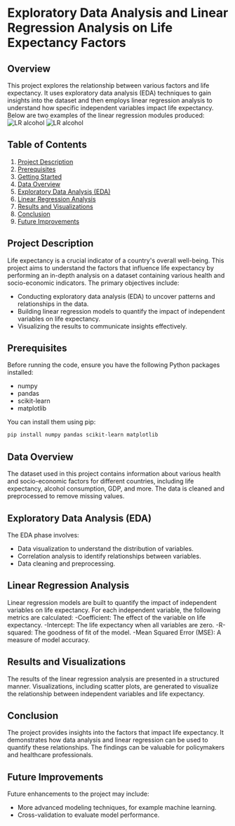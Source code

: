 # Exploratory Data Analysis and Linear Regression Analysis on Life Expectancy Factors

## Overview

This project explores the relationship between various factors and life expectancy. It uses exploratory data analysis (EDA) techniques to gain insights into the dataset and then employs linear regression analysis to understand how specific independent variables impact life expectancy.
Below are two examples of the linear regression modules produced: 
![LR alcohol](https://github.com/Stephanie241/LinearRegressionProject/assets/144491602/3fd41664-9c2d-4540-970e-bf3e7f7a418c)
![LR alcohol](https://github.com/Stephanie241/LinearRegressionProject/assets/144491602/5c9483da-b1d0-42e9-b7e9-96a5a4ce2d4b)

## Table of Contents

1. [Project Description](#project-description)
2. [Prerequisites](#prerequisites)
3. [Getting Started](#getting-started)
4. [Data Overview](#data-overview)
5. [Exploratory Data Analysis (EDA)](#exploratory-data-analysis-eda)
6. [Linear Regression Analysis](#linear-regression-analysis)
7. [Results and Visualizations](#results-and-visualizations)
8. [Conclusion](#conclusion)
9. [Future Improvements](#future-improvements)

## Project Description

Life expectancy is a crucial indicator of a country's overall well-being. This project aims to understand the factors that influence life expectancy by performing an in-depth analysis on a dataset containing various health and socio-economic indicators. The primary objectives include:

- Conducting exploratory data analysis (EDA) to uncover patterns and relationships in the data.
- Building linear regression models to quantify the impact of independent variables on life expectancy.
- Visualizing the results to communicate insights effectively.

## Prerequisites

Before running the code, ensure you have the following Python packages installed:

- numpy
- pandas
- scikit-learn
- matplotlib

You can install them using pip:

```bash
pip install numpy pandas scikit-learn matplotlib
```
## Data Overview
The dataset used in this project contains information about various health and socio-economic factors for different countries, including life expectancy, alcohol consumption, GDP, and more. The data is cleaned and preprocessed to remove missing values.

## Exploratory Data Analysis (EDA)
The EDA phase involves:
- Data visualization to understand the distribution of variables.
- Correlation analysis to identify relationships between variables.
- Data cleaning and preprocessing.

## Linear Regression Analysis
Linear regression models are built to quantify the impact of independent variables on life expectancy. For each independent variable, the following metrics are calculated:
-Coefficient: The effect of the variable on life expectancy.
-Intercept: The life expectancy when all variables are zero.
-R-squared: The goodness of fit of the model.
-Mean Squared Error (MSE): A measure of model accuracy.

## Results and Visualizations
The results of the linear regression analysis are presented in a structured manner. Visualizations, including scatter plots, are generated to visualize the relationship between independent variables and life expectancy.

## Conclusion
The project provides insights into the factors that impact life expectancy. It demonstrates how data analysis and linear regression can be used to quantify these relationships. The findings can be valuable for policymakers and healthcare professionals.

## Future Improvements
Future enhancements to the project may include:
- More advanced modeling techniques, for example machine learning. 
- Cross-validation to evaluate model performance.
